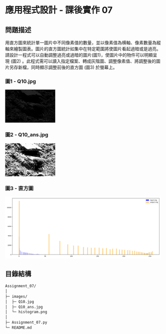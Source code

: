 # 應用程式設計 - 課後實作 07

## 問題描述
用直方圖來統計單一圖片中不同像素值的數量，並以像素值為横軸、像素數量為縱軸來繪製圖表。圖片的直方圖統計如集中在特定範圍將使圖片看起過暗或是過亮。  
請設計一程式可以自動調整過亮或過暗的圖片(圖1)，使圖片中的物件可以明顯呈現 (圖2) 。此程式需可以讀入指定檔案、轉成灰階圖、調整像素值、將調整後的圖片另存新檔，同時顯示調整前後的直方圖 (圖3) 於螢幕上。


### 圖1 - Q10.jpg
![!\[Alt text\](Q10.jpg)](images/Q10.jpg)
### 圖2 - Q10_ans.jpg
![!\[Alt text\](Q10_ans.jpg)](images/Q10_ans.jpg)
### 圖3 - 直方圖
![!\[Alt text\](histogram.png)](images/histogram.png)

## 目錄結構
```bash
Assignment_07/
│
├─ images/
│  ├─ Q10.jpg
│  ├─ Q10_ans.jpg
│  └─ histogram.png
│
├─ Assignment_07.py
└─ README.md
```